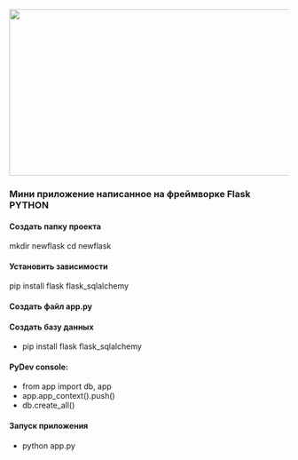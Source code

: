 <div align="center">
  <img src="https://media.giphy.com/media/dWesBcTLavkZuG35MI/giphy.gif" width="600" height="300"/>
</div>


### Мини приложение написанное на фреймворке Flask PYTHON
#### Создать папку проекта
mkdir newflask
cd newflask

#### Установить зависимости
pip install flask flask_sqlalchemy

#### Создать файл app.py

#### Создать базу данных
* pip install flask flask_sqlalchemy

#### PyDev console: 
* from app import db, app
* app.app_context().push()
* db.create_all()
#### Запуск приложения
* python app.py

